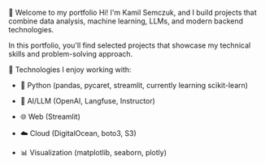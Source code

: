 👋 Welcome to my portfolio
Hi! I'm Kamil Semczuk, and I build projects that combine data analysis, machine learning, LLMs, and modern backend technologies.

In this portfolio, you'll find selected projects that showcase my technical skills and problem-solving approach.

🔧 Technologies I enjoy working with:

- 🐍 Python (pandas, pycaret, streamlit, currently learning scikit-learn)

- 🧠 AI/LLM (OpenAI, Langfuse, Instructor)

- 🌐 Web (Streamlit)

- ☁️ Cloud (DigitalOcean, boto3, S3)

- 📊 Visualization (matplotlib, seaborn, plotly)